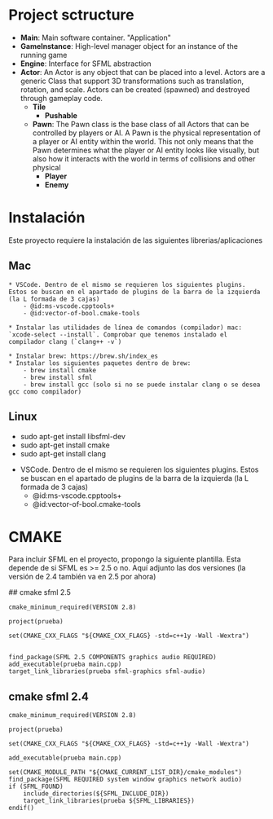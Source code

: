 # Project sctructure
* **Main**: Main software container. "Application"
* **GameInstance**: High-level manager object for an instance of the running game
* **Engine**: Interface for SFML abstraction
* **Actor**: An Actor is any object that can be placed into a level. Actors are a generic Class that support 3D transformations such as translation, rotation, and scale. Actors can be created (spawned) and destroyed through gameplay code.
    * **Tile**
        * **Pushable**
    * **Pawn**: The Pawn class is the base class of all Actors that can be controlled by players or AI. A Pawn is the physical representation of a player or AI entity within the world. This not only means that the Pawn determines what the player or AI entity looks like visually, but also how it interacts with the world in terms of collisions and other physical
        * **Player**
        * **Enemy**



# Instalación
Este proyecto requiere la instalación de las siguientes librerias/aplicaciones

## Mac

    * VSCode. Dentro de el mismo se requieren los siguientes plugins. Estos se buscan en el apartado de plugins de la barra de la izquierda (la L formada de 3 cajas)
        - @id:ms-vscode.cpptools+
        - @id:vector-of-bool.cmake-tools

    * Instalar las utilidades de línea de comandos (compilador) mac: `xcode-select --install`. Comprobar que tenemos instalado el compilador clang (`clang++ -v`)

    * Instalar brew: https://brew.sh/index_es
    * Instalar los siguientes paquetes dentro de brew:
        - brew install cmake
        - brew install sfml
        - brew install gcc (solo si no se puede instalar clang o se desea gcc como compilador)


## Linux

* sudo apt-get install libsfml-dev
* sudo apt-get install cmake
* sudo apt-get install clang

+ VSCode. Dentro de el mismo se requieren los siguientes plugins. Estos se buscan en el apartado de plugins de la barra de la izquierda (la L formada de 3 cajas)
    * @id:ms-vscode.cpptools+
    * @id:vector-of-bool.cmake-tools

# CMAKE
Para incluir SFML en el proyecto, propongo la siguiente plantilla. Esta depende de si SFML es >= 2.5 o no. Aquí adjunto las dos versiones (la versión de 2.4 también va en 2.5 por ahora)


## cmake sfml 2.5

    cmake_minimum_required(VERSION 2.8)

    project(prueba)

    set(CMAKE_CXX_FLAGS "${CMAKE_CXX_FLAGS} -std=c++1y -Wall -Wextra")


    find_package(SFML 2.5 COMPONENTS graphics audio REQUIRED)
    add_executable(prueba main.cpp)
    target_link_libraries(prueba sfml-graphics sfml-audio)


## cmake sfml 2.4

    cmake_minimum_required(VERSION 2.8)

    project(prueba)

    set(CMAKE_CXX_FLAGS "${CMAKE_CXX_FLAGS} -std=c++1y -Wall -Wextra")

    add_executable(prueba main.cpp)

    set(CMAKE_MODULE_PATH "${CMAKE_CURRENT_LIST_DIR}/cmake_modules")
    find_package(SFML REQUIRED system window graphics network audio)
    if (SFML_FOUND)
        include_directories(${SFML_INCLUDE_DIR})
        target_link_libraries(prueba ${SFML_LIBRARIES})
    endif()

